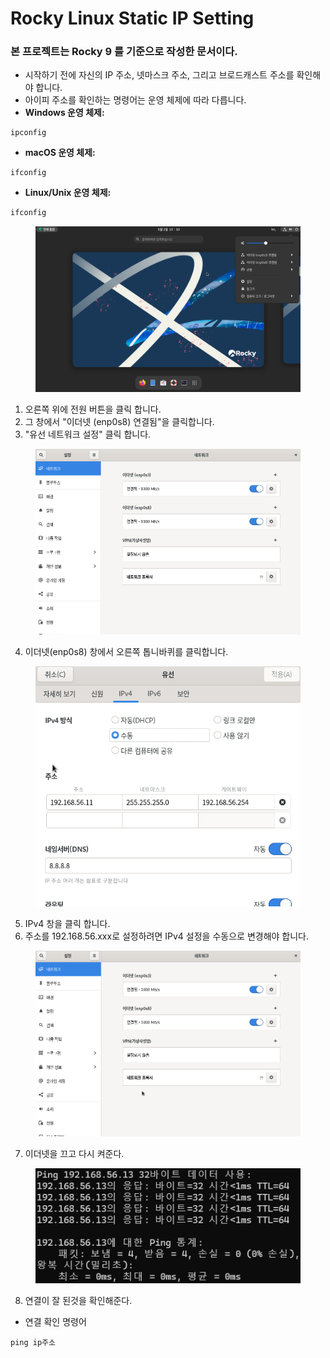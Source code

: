 # Rocky Linux Static IP Setting&#x20;

### 본 프로젝트는 Rocky 9 를 기준으로 작성한 문서이다.

* 시작하기 전에 자신의 IP 주소, 넷마스크 주소, 그리고 브로드캐스트 주소를 확인해야 합니다.
* 아이피 주소를 확인하는 명령어는 운영 체제에 따라 다릅니다.&#x20;
* **Windows 운영 체제:**

```
ipconfig
```

* **macOS 운영 체제:**

```
ifconfig
```

* **Linux/Unix 운영 체제:**

```html
ifconfig
```

<figure><img src="../../.gitbook/assets/image (46).png" alt=""><figcaption></figcaption></figure>

1. 오른쪽 위에 전원 버튼을 클릭 합니다.
2. 그 창에서 "이더넷 (enp0s8) 연결됨"을 클릭합니다.
3. "유선 네트워크 설정" 클릭 합니다.

<figure><img src="../../.gitbook/assets/image (47).png" alt=""><figcaption></figcaption></figure>

4. 이더넷(enp0s8) 창에서 오른쪽 톱니바퀴를 클릭합니다.

<figure><img src="../../.gitbook/assets/image (48).png" alt=""><figcaption></figcaption></figure>

5. IPv4 창을 클릭 합니다.
6. 주소를 192.168.56.xxx로 설정하려면 IPv4 설정을 수동으로 변경해야 합니다.

<figure><img src="../../.gitbook/assets/image (50).png" alt=""><figcaption></figcaption></figure>

7. 이더넷을 끄고 다시 켜준다.

<figure><img src="../../.gitbook/assets/image (58).png" alt=""><figcaption></figcaption></figure>

8. 연결이 잘 된것을 확인해준다.

* 연결 확인 명령어

```
ping ip주소
```
